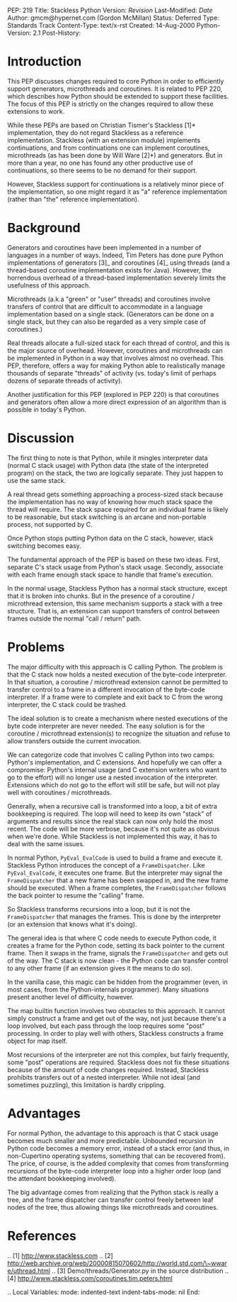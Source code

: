 PEP: 219 Title: Stackless Python Version: $Revision$ Last-Modified:
$Date$ Author: gmcm\@hypernet.com (Gordon McMillan) Status: Deferred
Type: Standards Track Content-Type: text/x-rst Created: 14-Aug-2000
Python-Version: 2.1 Post-History:

Introduction
============

This PEP discusses changes required to core Python in order to
efficiently support generators, microthreads and coroutines. It is
related to PEP 220, which describes how Python should be extended to
support these facilities. The focus of this PEP is strictly on the
changes required to allow these extensions to work.

While these PEPs are based on Christian Tismer's Stackless \[1\]*
implementation, they do not regard Stackless as a reference
implementation. Stackless (with an extension module) implements
continuations, and from continuations one can implement coroutines,
microthreads (as has been done by Will Ware \[2\]*) and generators. But
in more than a year, no one has found any other productive use of
continuations, so there seems to be no demand for their support.

However, Stackless support for continuations is a relatively minor piece
of the implementation, so one might regard it as "a" reference
implementation (rather than "the" reference implementation).

Background
==========

Generators and coroutines have been implemented in a number of languages
in a number of ways. Indeed, Tim Peters has done pure Python
implementations of generators \[3\]\_ and coroutines \[4\]\_ using
threads (and a thread-based coroutine implementation exists for Java).
However, the horrendous overhead of a thread-based implementation
severely limits the usefulness of this approach.

Microthreads (a.k.a "green" or "user" threads) and coroutines involve
transfers of control that are difficult to accommodate in a language
implementation based on a single stack. (Generators can be done on a
single stack, but they can also be regarded as a very simple case of
coroutines.)

Real threads allocate a full-sized stack for each thread of control, and
this is the major source of overhead. However, coroutines and
microthreads can be implemented in Python in a way that involves almost
no overhead. This PEP, therefore, offers a way for making Python able to
realistically manage thousands of separate "threads" of activity
(vs. today's limit of perhaps dozens of separate threads of activity).

Another justification for this PEP (explored in PEP 220) is that
coroutines and generators often allow a more direct expression of an
algorithm than is possible in today's Python.

Discussion
==========

The first thing to note is that Python, while it mingles interpreter
data (normal C stack usage) with Python data (the state of the
interpreted program) on the stack, the two are logically separate. They
just happen to use the same stack.

A real thread gets something approaching a process-sized stack because
the implementation has no way of knowing how much stack space the thread
will require. The stack space required for an individual frame is likely
to be reasonable, but stack switching is an arcane and non-portable
process, not supported by C.

Once Python stops putting Python data on the C stack, however, stack
switching becomes easy.

The fundamental approach of the PEP is based on these two ideas. First,
separate C's stack usage from Python's stack usage. Secondly, associate
with each frame enough stack space to handle that frame's execution.

In the normal usage, Stackless Python has a normal stack structure,
except that it is broken into chunks. But in the presence of a coroutine
/ microthread extension, this same mechanism supports a stack with a
tree structure. That is, an extension can support transfers of control
between frames outside the normal "call / return" path.

Problems
========

The major difficulty with this approach is C calling Python. The problem
is that the C stack now holds a nested execution of the byte-code
interpreter. In that situation, a coroutine / microthread extension
cannot be permitted to transfer control to a frame in a different
invocation of the byte-code interpreter. If a frame were to complete and
exit back to C from the wrong interpreter, the C stack could be trashed.

The ideal solution is to create a mechanism where nested executions of
the byte code interpreter are never needed. The easy solution is for the
coroutine / microthread extension(s) to recognize the situation and
refuse to allow transfers outside the current invocation.

We can categorize code that involves C calling Python into two camps:
Python's implementation, and C extensions. And hopefully we can offer a
compromise: Python's internal usage (and C extension writers who want to
go to the effort) will no longer use a nested invocation of the
interpreter. Extensions which do not go to the effort will still be
safe, but will not play well with coroutines / microthreads.

Generally, when a recursive call is transformed into a loop, a bit of
extra bookkeeping is required. The loop will need to keep its own
"stack" of arguments and results since the real stack can now only hold
the most recent. The code will be more verbose, because it's not quite
as obvious when we're done. While Stackless is not implemented this way,
it has to deal with the same issues.

In normal Python, `PyEval_EvalCode` is used to build a frame and execute
it. Stackless Python introduces the concept of a `FrameDispatcher`. Like
`PyEval_EvalCode`, it executes one frame. But the interpreter may signal
the `FrameDispatcher` that a new frame has been swapped in, and the new
frame should be executed. When a frame completes, the `FrameDispatcher`
follows the back pointer to resume the "calling" frame.

So Stackless transforms recursions into a loop, but it is not the
`FrameDispatcher` that manages the frames. This is done by the
interpreter (or an extension that knows what it's doing).

The general idea is that where C code needs to execute Python code, it
creates a frame for the Python code, setting its back pointer to the
current frame. Then it swaps in the frame, signals the `FrameDispatcher`
and gets out of the way. The C stack is now clean - the Python code can
transfer control to any other frame (if an extension gives it the means
to do so).

In the vanilla case, this magic can be hidden from the programmer (even,
in most cases, from the Python-internals programmer). Many situations
present another level of difficulty, however.

The map builtin function involves two obstacles to this approach. It
cannot simply construct a frame and get out of the way, not just because
there's a loop involved, but each pass through the loop requires some
"post" processing. In order to play well with others, Stackless
constructs a frame object for map itself.

Most recursions of the interpreter are not this complex, but fairly
frequently, some "post" operations are required. Stackless does not fix
these situations because of the amount of code changes required.
Instead, Stackless prohibits transfers out of a nested interpreter.
While not ideal (and sometimes puzzling), this limitation is hardly
crippling.

Advantages
==========

For normal Python, the advantage to this approach is that C stack usage
becomes much smaller and more predictable. Unbounded recursion in Python
code becomes a memory error, instead of a stack error (and thus, in
non-Cupertino operating systems, something that can be recovered from).
The price, of course, is the added complexity that comes from
transforming recursions of the byte-code interpreter loop into a higher
order loop (and the attendant bookkeeping involved).

The big advantage comes from realizing that the Python stack is really a
tree, and the frame dispatcher can transfer control freely between leaf
nodes of the tree, thus allowing things like microthreads and
coroutines.

References
==========

.. \[1\] http://www.stackless.com .. \[2\]
http://web.archive.org/web/20000815070602/http://world.std.com/\~wware/uthread.html
.. \[3\] Demo/threads/Generator.py in the source distribution .. \[4\]
http://www.stackless.com/coroutines.tim.peters.html

.. Local Variables: mode: indented-text indent-tabs-mode: nil End:
